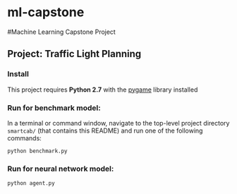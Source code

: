 # ml-capstone
#Machine Learning Capstone Project
## Project: Traffic Light Planning
### Install

This project requires **Python 2.7** with the [pygame](https://www.pygame.org/wiki/GettingStarted
) library installed

### Run for benchmark model:
In a terminal or command window, navigate to the top-level project directory `smartcab/` (that contains this README) and run one of the following commands:

```python benchmark.py```

### Run for neural network model:

```python agent.py```

